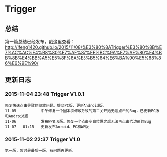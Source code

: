 
Trigger
===================================
总结
---
第一篇总结已经发布，戳这里查看：http://lfeng1420.github.io/2015/11/08/%E3%80%8ATrigger%E3%80%8B%E7%AC%AC%E4%B8%80%E7%AF%87%EF%BC%9A%E7%AE%80%E4%BB%8B%E4%BB%A5%E5%8F%8A%E8%B5%84%E6%BA%90%E5%88%86%E6%9E%90/

更新日志
---
### 2015-11-04 23:48           Trigger V1.0.1<br />
    修复快速点击导致的缩放问题。提交PC版，更新Android版。
    11-05 			中午修复一个因本次修改导致的第二关开始无法点击的Bug，已更新PC版和Android版
    11-06 			发布WP8.0版。修复一个点击空白位置之后无法再点击六边形的Bug
    11-07 	01:15 	更新发布Anroid、PC和WP版
### 2015-11-02 22:37           Trigger V1.0<br />
    第一版，暂时是最后一版，有问题再更新。
